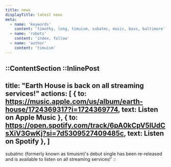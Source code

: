 ```yaml
---
title: news
displayTitle: latest news
meta:
  - name: 'keywords'
    content: 'timothy, long, timuism, subatmc, music, bass, baltimore'
  - name: 'robots'
    content: 'index, follow'
  - name: 'author'
    content: 'timuism'
---
```



::ContentSection
  ::InlinePost
  ---
  title: "Earth House is back on all streaming services!"
  actions: [
    {
      to: https://music.apple.com/us/album/earth-house/1724369317?i=1724369774,
      text: Listen on Apple Music
    },
    {
      to: https://open.spotify.com/track/6pA0kCpV5lUdCsXiV3GwKj?si=7d5309527409485c,
      text: Listen on Spotify
    },
  ]
  ---
  subatmc (formerly known as timuism)'s debut single has been re-released and is available to listen on all streaming services!'
  ::
